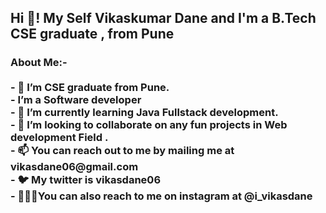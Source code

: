 <h2 align="left">Hi 👋! My Self Vikaskumar Dane and I'm a B.Tech CSE graduate , from Pune</h2>


###

<h3 align="left">About Me:-<br><br>- 👀 I’m CSE graduate from Pune.<br>- I’m a Software developer<br>- 🌱 I’m currently learning Java Fullstack development.<br>- 💞️ I’m looking to collaborate on any fun projects in Web development Field .<br>- 📫 You can reach out to me by mailing me at vikasdane06@gmail.com<br>- 🐦 My twitter is vikasdane06<br>- 🧑‍🤝‍🧑You can also reach to me on instagram at @i_vikasdane</h3>

###


